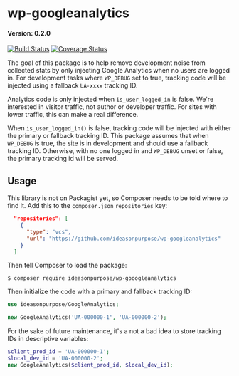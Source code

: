 # wp-googleanalytics

#### Version: 0.2.0

[![Build Status](https://travis-ci.org/ideasonpurpose/wp-googleanalytics.svg?branch=master)](https://travis-ci.org/ideasonpurpose/wp-googleanalytics) 
[![Coverage Status](https://coveralls.io/repos/github/ideasonpurpose/wp-googleanalytics/badge.svg?branch=master)](https://coveralls.io/github/ideasonpurpose/wp-googleanalytics?branch=master)

The goal of this package is to help remove development noise from collected stats by only injecting Google Analytics when no users are logged in. For development tasks where `WP_DEBUG` set to true, tracking code will be injected using a fallback `UA-xxxx` tracking ID. 

Analytics code is only injected when `is_user_logged_in` is false. We're interested in visitor traffic, not author or developer traffic. For sites with lower traffic, this can make a real difference.

When `is_user_logged_in()` is false, tracking code will be injected with either the primary or fallback tracking ID. This package assumes that when `WP_DEBUG` is true, the site is in development and should use a fallback tracking ID. Otherwise, with no one logged in and `WP_DEBUG` unset or false, the primary tracking id will be served. 

## Usage

This library is not on Packagist yet, so Composer needs to be told where to find it. Add this to the `composer.json` `repositories` key:

```json
  "repositories": [
    {
      "type": "vcs",
      "url": "https://github.com/ideasonpurpose/wp-googleanalytics"
    }
  ]
```

Then tell Composer to load the package:

```
$ composer require ideasonpurpose/wp-gooogleanalytics
```

Then initialize the code with a primary and fallback tracking ID:
```php
use ideasonpurpose/GoogleAnalytics;

new GoogleAnalytics('UA-000000-1', 'UA-000000-2');
```

For the sake of future maintenance, it's a not a bad idea to store tracking IDs in descriptive variables:
```php
$client_prod_id = 'UA-000000-1';
$local_dev_id = 'UA-000000-2';
new GoogleAnalytics($client_prod_id, $local_dev_id);
```

